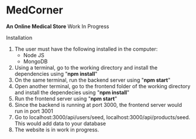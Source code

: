 # MedCorner
<b>An Online Medical Store</b>
Work In Progress


Installation 
1. The user must have the following installed in the computer:
    - Node JS 
    - MongoDB
2. Using a terminal, go to the working directory and install the dependencies using "<b>npm install</b>"
3. On the same terminal, run the backend server using "<b>npm start</b>"
4. Open another terminal, go to the frontend folder of the working directory and install the dependecies using "<b>npm install</b>" 
5. Run the frontend server using "<b>npm start</b>"
6. Since the backend is running at port 3000, the frontend server would run in port 3001
7. Go to localhost:3000/api/users/seed, localhost:3000/api/products/seed. This would add data to your database 
8. The website is in work in progress. 
